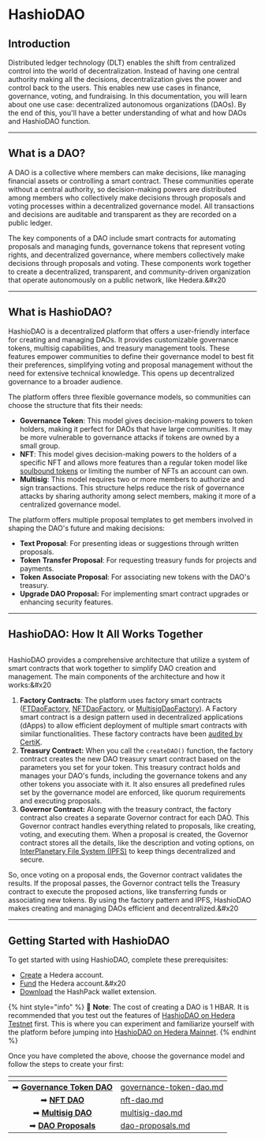 # HashioDAO

## **Introduction**

Distributed ledger technology (DLT) enables the shift from centralized control into the world of decentralization. Instead of having one central authority making all the decisions, decentralization gives the power and control back to the users. This enables new use cases in finance, governance, voting, and fundraising. In this documentation, you will learn about one use case: decentralized autonomous organizations (DAOs). By the end of this, you'll have a better understanding of what and how DAOs and HashioDAO function.

***

## What is a DAO?

A DAO is a collective where members can make decisions, like managing financial assets or controlling a smart contract. These communities operate without a central authority, so decision-making powers are distributed among members who collectively make decisions through proposals and voting processes within a decentralized governance model. All transactions and decisions are auditable and transparent as they are recorded on a public ledger.

The key components of a DAO include smart contracts for automating proposals and managing funds, governance tokens that represent voting rights, and decentralized governance, where members collectively make decisions through proposals and voting. These components work together to create a decentralized, transparent, and community-driven organization that operate autonomously on a public network, like Hedera.\&#x20

***

## **What is HashioDAO?**

HashioDAO is a decentralized platform that offers a user-friendly interface for creating and managing DAOs. It provides customizable governance tokens, multisig capabilities, and treasury management tools. These features empower communities to define their governance model to best fit their preferences, simplifying voting and proposal management without the need for extensive technical knowledge. This opens up decentralized governance to a broader audience.

The platform offers three flexible governance models, so communities can choose the structure that fits their needs:

- **Governance Token**: This model gives decision-making powers to token holders, making it perfect for DAOs that have large communities. It may be more vulnerable to governance attacks if tokens are owned by a small group.
- **NFT**: This model gives decision-making powers to the holders of a specific NFT and allows more features than a regular token model like [soulbound tokens](../../support-and-community/glossary.md#soul-bound-token-sbt) or limiting the number of NFTs an account can own.
- **Multisig**: This model requires two or more members to authorize and sign transactions. This structure helps reduce the risk of governance attacks by sharing authority among select members, making it more of a centralized governance model.

The platform offers multiple proposal templates to get members involved in shaping the DAO's future and making decisions:

- **Text Proposal**: For presenting ideas or suggestions through written proposals.
- **Token** **Transfer Proposal**: For requesting treasury funds for projects and payments.
- **Token** **Associate Proposal**: For associating new tokens with the DAO's treasury.
- **Upgrade DAO Proposal:** For implementing smart contract upgrades or enhancing security features.

***

## HashioDAO: How It All Works Together

<figure><picture><source srcset="https://github.com/hashgraph/hedera-docs/blob/l10n_translation-staging/zh-CN/zh/.gitbook/assets/hashiodao-contracts-system-dark-mode.png" media="(prefers-color-scheme: dark)"><img src="https://github.com/hashgraph/hedera-docs/blob/l10n_translation-staging/zh-CN/zh/.gitbook/assets/hashiodao-contracts-system.png" alt=""></picture><figcaption></figcaption></figure>

HashioDAO provides a comprehensive architecture that utilize a system of smart contracts that work together to simplify DAO creation and management. The main components of the architecture and how it works:\&#x20

1. **Factory Contracts**: The platform uses factory smart contracts ([FTDaoFactory](https://github.com/hashgraph/hedera-accelerator-defi-dex/blob/main/contracts/dao/FTDAOFactory.sol), [NFTDaoFactory](https://github.com/hashgraph/hedera-accelerator-defi-dex/blob/main/contracts/dao/NFTDAOFactory.sol), or [MultisigDaoFactory](https://github.com/hashgraph/hedera-accelerator-defi-dex/blob/main/contracts/dao/MultisigDAOFactory.sol)). A Factory smart contract is a design pattern used in decentralized applications (dApps) to allow efficient deployment of multiple smart contracts with similar functionalities. These factory contracts have been [audited by CertiK](https://skynet.certik.com/projects/swirlds-labs-dao-as-a-service).
2. **Treasury Contract:** When you call the `createDAO()` function, the factory contract creates the new DAO treasury smart contract based on the parameters you set for your token. This treasury contract holds and manages your DAO's funds, including the governance tokens and any other tokens you associate with it. It also ensures all predefined rules set by the governance model are enforced, like quorum requirements and executing proposals.
3. **Governor Contract:** Along with the treasury contract, the factory contract also creates a separate Governor contract for each DAO. This Governor contract handles everything related to proposals, like creating, voting, and executing them. When a proposal is created, the Governor contract stores all the details, like the description and voting options, on [InterPlanetary File System (IPFS)](../../support-and-community/glossary.md#interplanetary-file-system-ipfs) to keep things decentralized and secure.

So, once voting on a proposal ends, the Governor contract validates the results. If the proposal passes, the Governor contract tells the Treasury contract to execute the proposed actions, like transferring funds or associating new tokens. By using the factory pattern and IPFS, HashioDAO makes creating and managing DAOs efficient and decentralized.\&#x20

***

## Getting Started with HashioDAO

To get started with using HashioDAO, complete these prerequisites:

- [Create](https://docs.hedera.com/hedera/getting-started/introduction#hedera-developer-portal-profile) a Hedera account.
- [Fund](https://docs.hedera.com/hedera/getting-started/introduction#hedera-faucet) the Hedera account.\&#x20
- [Download](https://www.hashpack.app/download) the HashPack wallet extension.

{% hint style="info" %}
📣 **Note**: The cost of creating a DAO is 1 HBAR. It is recommended that you test out the features of [HashioDAO on Hedera Testnet](https://dao.zilbo.com/) first. This is where you can experiment and familiarize yourself with the platform before jumping into [HashioDAO on Hedera Mainnet](https://hashiodao.swirldslabs.com/).
{% endhint %}

Once you have completed the above, choose the governance model and follow the steps to create your first:

<table data-card-size="large" data-view="cards"><thead><tr><th align="center"></th><th data-hidden data-card-target data-type="content-ref"></th></tr></thead><tbody><tr><td align="center">➡ <a href="governance-token-dao.md"><strong>Governance Token DAO</strong></a></td><td><a href="governance-token-dao.md">governance-token-dao.md</a></td></tr><tr><td align="center">➡ <a href="nft-dao.md"><strong>NFT DAO</strong></a></td><td><a href="nft-dao.md">nft-dao.md</a></td></tr><tr><td align="center">➡ <a href="multisig-dao.md"><strong>Multisig DAO</strong></a></td><td><a href="multisig-dao.md">multisig-dao.md</a></td></tr><tr><td align="center">➡ <a href="dao-proposals.md"><strong>DAO Proposals</strong></a></td><td><a href="dao-proposals.md">dao-proposals.md</a></td></tr></tbody></table>
